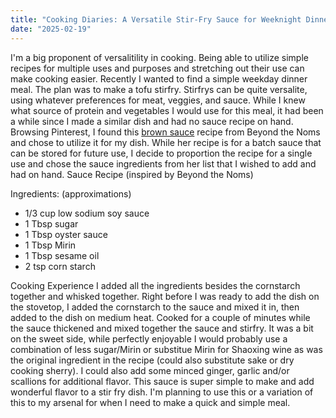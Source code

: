 ```yaml
---
title: "Cooking Diaries: A Versatile Stir-Fry Sauce for Weeknight Dinners"
date: "2025-02-19"
---
```


I'm a big proponent of versalitility in cooking. Being able to utilize simple recipes for multiple uses and purposes and stretching out their use can make cooking easier. Recently I wanted to find a simple weekday dinner meal. The plan was to make a tofu stirfry. Stirfrys can be quite versalite, using whatever preferences for meat, veggies, and sauce. While I knew what source of protein and vegetables I would use for this meal, it had been a while since I made a similar dish and had no sauce recipe on hand. Browsing Pinterest, I found this [brown sauce](https://beyondthenoms.com/brown-sauce-chinese-takeout/) recipe from Beyond the Noms and chose to utilize it for my dish. While her recipe is for a batch sauce that can be stored for future use, I decide to proportion the recipe for a single use and chose the sauce ingredients from her list that I wished to add and had on hand.
Sauce Recipe (inspired by Beyond the Noms)

Ingredients: (approximations)

- 1/3 cup low sodium soy sauce
- 1 Tbsp sugar
- 1 Tbsp oyster sauce
- 1 Tbsp Mirin
- 1 Tbsp sesame oil
- 2 tsp corn starch

Cooking Experience
I added all the ingredients besides the cornstarch together and whisked together. Right before I was ready to add the dish on the stovetop, I added the cornstarch to the sauce and mixed it in, then added to the dish on medium heat. Cooked for a couple of minutes while the sauce thickened and mixed together the sauce and stirfry. It was a bit on the sweet side, while perfectly enjoyable I would probably use a combination of less sugar/Mirin or substitue Mirin for Shaoxing wine as was the original ingredient in the recipe (could also substitute sake or dry cooking sherry). I could also add some minced ginger, garlic and/or scallions for additional flavor. This sauce is super simple to make and add wonderful flavor to a stir fry dish. I'm planning to use this or a variation of this to my arsenal for when I need to make a quick and simple meal.
